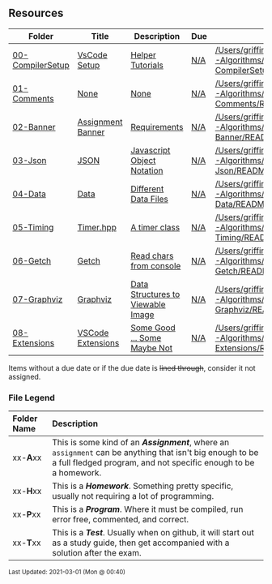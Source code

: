 ## Resources

| Folder | Title | Description | Due | Filename | stamp |
|-----|-----|-----|-----|-----|-----|
| <a href="https://github.com/rugbyprof/3013-Algorithms/tree/master/Resources/00-CompilerSetup">00-CompilerSetup</a> | <a href="https://github.com/rugbyprof/3013-Algorithms/tree/master/Resources/00-CompilerSetup"> VsCode Setup </a> | <a href="https://github.com/rugbyprof/3013-Algorithms/tree/master/Resources/00-CompilerSetup"> Helper Tutorials</a> | <a href="https://github.com/rugbyprof/3013-Algorithms/tree/master/Resources/00-CompilerSetup">N/A</a> | <a href="https://github.com/rugbyprof/3013-Algorithms/tree/master/Resources/00-CompilerSetup">/Users/griffin/Dropbox/_Courses/3013-Algorithms/Resources/00-CompilerSetup/README.md</a> | <a href="https://github.com/rugbyprof/3013-Algorithms/tree/master/Resources/00-CompilerSetup">None</a> |
| <a href="https://github.com/rugbyprof/3013-Algorithms/tree/master/Resources/01-Comments">01-Comments</a> | <a href="https://github.com/rugbyprof/3013-Algorithms/tree/master/Resources/01-Comments">None</a> | <a href="https://github.com/rugbyprof/3013-Algorithms/tree/master/Resources/01-Comments">None</a> | <a href="https://github.com/rugbyprof/3013-Algorithms/tree/master/Resources/01-Comments">N/A</a> | <a href="https://github.com/rugbyprof/3013-Algorithms/tree/master/Resources/01-Comments">/Users/griffin/Dropbox/_Courses/3013-Algorithms/Resources/01-Comments/README.md</a> | <a href="https://github.com/rugbyprof/3013-Algorithms/tree/master/Resources/01-Comments">None</a> |
| <a href="https://github.com/rugbyprof/3013-Algorithms/tree/master/Resources/02-Banner">02-Banner</a> | <a href="https://github.com/rugbyprof/3013-Algorithms/tree/master/Resources/02-Banner"> Assignment Banner </a> | <a href="https://github.com/rugbyprof/3013-Algorithms/tree/master/Resources/02-Banner"> Requirements</a> | <a href="https://github.com/rugbyprof/3013-Algorithms/tree/master/Resources/02-Banner">N/A</a> | <a href="https://github.com/rugbyprof/3013-Algorithms/tree/master/Resources/02-Banner">/Users/griffin/Dropbox/_Courses/3013-Algorithms/Resources/02-Banner/README.md</a> | <a href="https://github.com/rugbyprof/3013-Algorithms/tree/master/Resources/02-Banner">None</a> |
| <a href="https://github.com/rugbyprof/3013-Algorithms/tree/master/Resources/03-Json">03-Json</a> | <a href="https://github.com/rugbyprof/3013-Algorithms/tree/master/Resources/03-Json"> JSON </a> | <a href="https://github.com/rugbyprof/3013-Algorithms/tree/master/Resources/03-Json"> Javascript Object Notation</a> | <a href="https://github.com/rugbyprof/3013-Algorithms/tree/master/Resources/03-Json">N/A</a> | <a href="https://github.com/rugbyprof/3013-Algorithms/tree/master/Resources/03-Json">/Users/griffin/Dropbox/_Courses/3013-Algorithms/Resources/03-Json/README.md</a> | <a href="https://github.com/rugbyprof/3013-Algorithms/tree/master/Resources/03-Json">None</a> |
| <a href="https://github.com/rugbyprof/3013-Algorithms/tree/master/Resources/04-Data">04-Data</a> | <a href="https://github.com/rugbyprof/3013-Algorithms/tree/master/Resources/04-Data"> Data </a> | <a href="https://github.com/rugbyprof/3013-Algorithms/tree/master/Resources/04-Data"> Different Data Files</a> | <a href="https://github.com/rugbyprof/3013-Algorithms/tree/master/Resources/04-Data">N/A</a> | <a href="https://github.com/rugbyprof/3013-Algorithms/tree/master/Resources/04-Data">/Users/griffin/Dropbox/_Courses/3013-Algorithms/Resources/04-Data/README.md</a> | <a href="https://github.com/rugbyprof/3013-Algorithms/tree/master/Resources/04-Data">None</a> |
| <a href="https://github.com/rugbyprof/3013-Algorithms/tree/master/Resources/05-Timing">05-Timing</a> | <a href="https://github.com/rugbyprof/3013-Algorithms/tree/master/Resources/05-Timing"> Timer.hpp </a> | <a href="https://github.com/rugbyprof/3013-Algorithms/tree/master/Resources/05-Timing"> A timer class</a> | <a href="https://github.com/rugbyprof/3013-Algorithms/tree/master/Resources/05-Timing">N/A</a> | <a href="https://github.com/rugbyprof/3013-Algorithms/tree/master/Resources/05-Timing">/Users/griffin/Dropbox/_Courses/3013-Algorithms/Resources/05-Timing/README.md</a> | <a href="https://github.com/rugbyprof/3013-Algorithms/tree/master/Resources/05-Timing">None</a> |
| <a href="https://github.com/rugbyprof/3013-Algorithms/tree/master/Resources/06-Getch">06-Getch</a> | <a href="https://github.com/rugbyprof/3013-Algorithms/tree/master/Resources/06-Getch"> Getch </a> | <a href="https://github.com/rugbyprof/3013-Algorithms/tree/master/Resources/06-Getch"> Read chars from console</a> | <a href="https://github.com/rugbyprof/3013-Algorithms/tree/master/Resources/06-Getch">N/A</a> | <a href="https://github.com/rugbyprof/3013-Algorithms/tree/master/Resources/06-Getch">/Users/griffin/Dropbox/_Courses/3013-Algorithms/Resources/06-Getch/README.md</a> | <a href="https://github.com/rugbyprof/3013-Algorithms/tree/master/Resources/06-Getch">None</a> |
| <a href="https://github.com/rugbyprof/3013-Algorithms/tree/master/Resources/07-Graphviz">07-Graphviz</a> | <a href="https://github.com/rugbyprof/3013-Algorithms/tree/master/Resources/07-Graphviz"> Graphviz </a> | <a href="https://github.com/rugbyprof/3013-Algorithms/tree/master/Resources/07-Graphviz"> Data Structures to Viewable Image</a> | <a href="https://github.com/rugbyprof/3013-Algorithms/tree/master/Resources/07-Graphviz">N/A</a> | <a href="https://github.com/rugbyprof/3013-Algorithms/tree/master/Resources/07-Graphviz">/Users/griffin/Dropbox/_Courses/3013-Algorithms/Resources/07-Graphviz/README.md</a> | <a href="https://github.com/rugbyprof/3013-Algorithms/tree/master/Resources/07-Graphviz">None</a> |
| <a href="https://github.com/rugbyprof/3013-Algorithms/tree/master/Resources/08-Extensions">08-Extensions</a> | <a href="https://github.com/rugbyprof/3013-Algorithms/tree/master/Resources/08-Extensions"> VSCode Extensions </a> | <a href="https://github.com/rugbyprof/3013-Algorithms/tree/master/Resources/08-Extensions"> Some Good ... Some Maybe Not</a> | <a href="https://github.com/rugbyprof/3013-Algorithms/tree/master/Resources/08-Extensions">N/A</a> | <a href="https://github.com/rugbyprof/3013-Algorithms/tree/master/Resources/08-Extensions">/Users/griffin/Dropbox/_Courses/3013-Algorithms/Resources/08-Extensions/README.md</a> | <a href="https://github.com/rugbyprof/3013-Algorithms/tree/master/Resources/08-Extensions">None</a> |

Items without a due date or if the due date is ~~lined through~~, consider it not assigned.
### File Legend

| Folder Name | Description |
|:-----------|:-------------|
|xx-**A**xx | This is some kind of an ***Assignment***, where an `assignment` can be anything that isn't big enough to be a full fledged program, and not specific enough to be a homework. |
|xx-**H**xx | This is a ***Homework***. Something pretty specific, usually not requiring a lot of programming. |
|xx-**P**xx | This is a ***Program***. Where it must be compiled, run error free, commented, and correct. |
|xx-**T**xx | This is a ***Test***. Usually when on github, it will start out as a study guide, then get accompanied with a solution after the exam. |

<sup>Last Updated: 2021-03-01 (Mon @ 00:40)</sup>